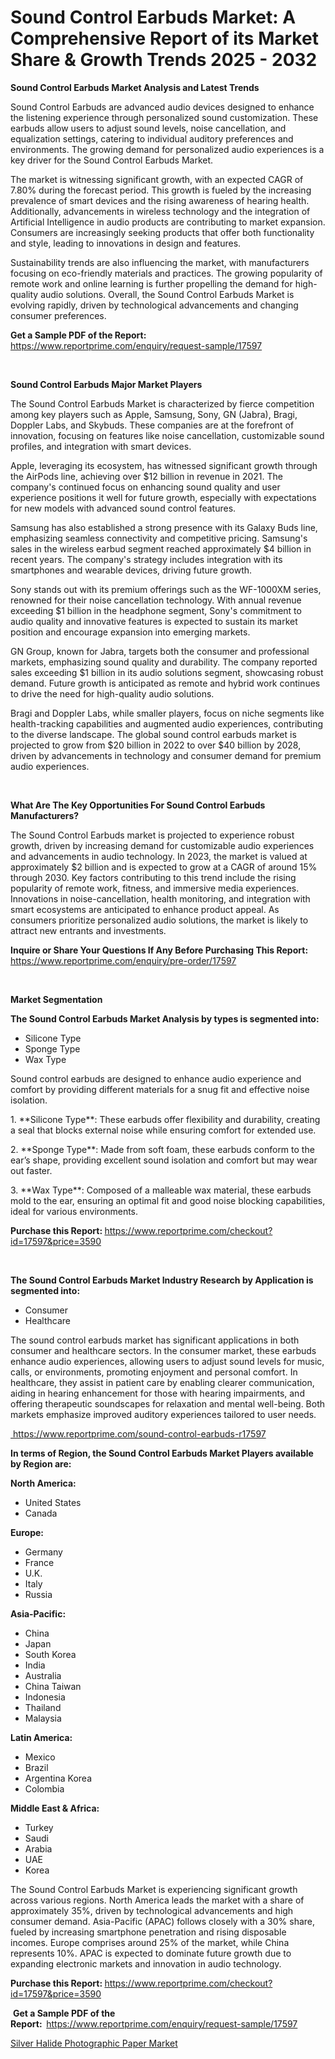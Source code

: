 <p><h1>Sound Control Earbuds Market: A Comprehensive Report of its Market Share & Growth Trends 2025 - 2032</h1></p><p><strong>Sound Control Earbuds Market Analysis and Latest Trends</strong></p>
<p><p>Sound Control Earbuds are advanced audio devices designed to enhance the listening experience through personalized sound customization. These earbuds allow users to adjust sound levels, noise cancellation, and equalization settings, catering to individual auditory preferences and environments. The growing demand for personalized audio experiences is a key driver for the Sound Control Earbuds Market.</p><p>The market is witnessing significant growth, with an expected CAGR of 7.80% during the forecast period. This growth is fueled by the increasing prevalence of smart devices and the rising awareness of hearing health. Additionally, advancements in wireless technology and the integration of Artificial Intelligence in audio products are contributing to market expansion. Consumers are increasingly seeking products that offer both functionality and style, leading to innovations in design and features.</p><p>Sustainability trends are also influencing the market, with manufacturers focusing on eco-friendly materials and practices. The growing popularity of remote work and online learning is further propelling the demand for high-quality audio solutions. Overall, the Sound Control Earbuds Market is evolving rapidly, driven by technological advancements and changing consumer preferences.</p></p>
<p><strong>Get a Sample PDF of the Report:&nbsp;</strong> <a href="https://www.reportprime.com/enquiry/request-sample/17597?utm_campaign=2999&utm_medium=2&utm_source=Github&utm_content=ia&utm_term=18032025&utm_id=sound-control-earbuds">https://www.reportprime.com/enquiry/request-sample/17597</a></p>
<p>&nbsp;</p>
<p><strong>Sound Control Earbuds Major Market Players</strong></p>
<p><p>The Sound Control Earbuds Market is characterized by fierce competition among key players such as Apple, Samsung, Sony, GN (Jabra), Bragi, Doppler Labs, and Skybuds. These companies are at the forefront of innovation, focusing on features like noise cancellation, customizable sound profiles, and integration with smart devices.</p><p>Apple, leveraging its ecosystem, has witnessed significant growth through the AirPods line, achieving over $12 billion in revenue in 2021. The company's continued focus on enhancing sound quality and user experience positions it well for future growth, especially with expectations for new models with advanced sound control features.</p><p>Samsung has also established a strong presence with its Galaxy Buds line, emphasizing seamless connectivity and competitive pricing. Samsung's sales in the wireless earbud segment reached approximately $4 billion in recent years. The company's strategy includes integration with its smartphones and wearable devices, driving future growth.</p><p>Sony stands out with its premium offerings such as the WF-1000XM series, renowned for their noise cancellation technology. With annual revenue exceeding $1 billion in the headphone segment, Sony's commitment to audio quality and innovative features is expected to sustain its market position and encourage expansion into emerging markets.</p><p>GN Group, known for Jabra, targets both the consumer and professional markets, emphasizing sound quality and durability. The company reported sales exceeding $1 billion in its audio solutions segment, showcasing robust demand. Future growth is anticipated as remote and hybrid work continues to drive the need for high-quality audio solutions.</p><p>Bragi and Doppler Labs, while smaller players, focus on niche segments like health-tracking capabilities and augmented audio experiences, contributing to the diverse landscape. The global sound control earbuds market is projected to grow from $20 billion in 2022 to over $40 billion by 2028, driven by advancements in technology and consumer demand for premium audio experiences.</p></p>
<p>&nbsp;</p>
<p><strong>What Are The Key Opportunities For Sound Control Earbuds Manufacturers?</strong></p>
<p><p>The Sound Control Earbuds market is projected to experience robust growth, driven by increasing demand for customizable audio experiences and advancements in audio technology. In 2023, the market is valued at approximately $2 billion and is expected to grow at a CAGR of around 15% through 2030. Key factors contributing to this trend include the rising popularity of remote work, fitness, and immersive media experiences. Innovations in noise-cancellation, health monitoring, and integration with smart ecosystems are anticipated to enhance product appeal. As consumers prioritize personalized audio solutions, the market is likely to attract new entrants and investments.</p></p>
<p><strong>Inquire or Share Your Questions If Any Before Purchasing This Report:</strong> <a href="https://www.reportprime.com/enquiry/pre-order/17597?utm_campaign=2999&utm_medium=2&utm_source=Github&utm_content=ia&utm_term=18032025&utm_id=sound-control-earbuds">https://www.reportprime.com/enquiry/pre-order/17597</a></p>
<p>&nbsp;</p>
<p><strong>Market Segmentation</strong></p>
<p><strong>The Sound Control Earbuds Market Analysis by types is segmented into:</strong></p>
<p><ul><li>Silicone Type</li><li>Sponge Type</li><li>Wax Type</li></ul></p>
<p><p>Sound control earbuds are designed to enhance audio experience and comfort by providing different materials for a snug fit and effective noise isolation. </p><p>1. **Silicone Type**: These earbuds offer flexibility and durability, creating a seal that blocks external noise while ensuring comfort for extended use.</p><p>   </p><p>2. **Sponge Type**: Made from soft foam, these earbuds conform to the ear’s shape, providing excellent sound isolation and comfort but may wear out faster.</p><p>3. **Wax Type**: Composed of a malleable wax material, these earbuds mold to the ear, ensuring an optimal fit and good noise blocking capabilities, ideal for various environments.</p></p>
<p><strong>Purchase this Report:&nbsp;</strong><a href="https://www.reportprime.com/checkout?id=17597&price=3590&utm_campaign=2999&utm_medium=2&utm_source=Github&utm_content=ia&utm_term=18032025&utm_id=sound-control-earbuds">https://www.reportprime.com/checkout?id=17597&price=3590</a></p>
<p>&nbsp;</p>
<p><strong>The Sound Control Earbuds Market Industry Research by Application is segmented into:</strong></p>
<p><ul><li>Consumer</li><li>Healthcare</li></ul></p>
<p><p>The sound control earbuds market has significant applications in both consumer and healthcare sectors. In the consumer market, these earbuds enhance audio experiences, allowing users to adjust sound levels for music, calls, or environments, promoting enjoyment and personal comfort. In healthcare, they assist in patient care by enabling clearer communication, aiding in hearing enhancement for those with hearing impairments, and offering therapeutic soundscapes for relaxation and mental well-being. Both markets emphasize improved auditory experiences tailored to user needs.</p></p>
<p><a href="https://www.reportprime.com/sound-control-earbuds-r17597?utm_campaign=2999&utm_medium=2&utm_source=Github&utm_content=ia&utm_term=18032025&utm_id=sound-control-earbuds">&nbsp;https://www.reportprime.com/sound-control-earbuds-r17597</a></p>
<p><strong>In terms of Region, the Sound Control Earbuds Market Players available by Region are:</strong></p>
<p>
    <p> <strong> North America: </strong>
        <ul>
            <li>United States</li>
            <li>Canada</li>
        </ul>
        </p> 
    <p> <strong> Europe: </strong>
        <ul>
            <li>Germany</li>
            <li>France</li>
            <li>U.K.</li>
            <li>Italy</li>
            <li>Russia</li>
        </ul>
        </p> 
    <p> <strong> Asia-Pacific: </strong>
        <ul>
            <li>China</li>
            <li>Japan</li>
            <li>South Korea</li>
            <li>India</li>
            <li>Australia</li>
            <li>China Taiwan</li>
            <li>Indonesia</li>
            <li>Thailand</li>
            <li>Malaysia</li>
        </ul>
        </p> 
    <p> <strong> Latin America: </strong>
        <ul>
            <li>Mexico</li>
            <li>Brazil</li>
            <li>Argentina Korea</li>
            <li>Colombia</li>
        </ul>
        </p> 
    <p> <strong> Middle East & Africa: </strong>
        <ul>
            <li>Turkey</li>
            <li>Saudi</li>
            <li>Arabia</li>
            <li>UAE</li>
            <li>Korea</li>
        </ul>
    </p>
    </p>
<p><p>The Sound Control Earbuds Market is experiencing significant growth across various regions. North America leads the market with a share of approximately 35%, driven by technological advancements and high consumer demand. Asia-Pacific (APAC) follows closely with a 30% share, fueled by increasing smartphone penetration and rising disposable incomes. Europe comprises around 25% of the market, while China represents 10%. APAC is expected to dominate future growth due to expanding electronic markets and innovation in audio technology.</p></p>
<p><strong>Purchase this Report: </strong><a href="https://www.reportprime.com/checkout?id=17597&price=3590&utm_campaign=2999&utm_medium=2&utm_source=Github&utm_content=ia&utm_term=18032025&utm_id=sound-control-earbuds">https://www.reportprime.com/checkout?id=17597&price=3590</a></p>
<p>&nbsp;<strong>Get a Sample PDF of the Report:&nbsp;&nbsp;</strong><a href="https://www.reportprime.com/enquiry/request-sample/17597?utm_campaign=2999&utm_medium=2&utm_source=Github&utm_content=ia&utm_term=18032025&utm_id=sound-control-earbuds">https://www.reportprime.com/enquiry/request-sample/17597</a></p>
<p><strong></strong></p>
<p><p><a href="https://github.com/organophelia8282/Market-Research-Report-List-1/blob/main/silver-halide-photographic-paper-market.md?utm_campaign=2999&utm_medium=2&utm_source=Github&utm_content=ia&utm_term=18032025&utm_id=sound-control-earbuds">Silver Halide Photographic Paper Market</a></p></p>